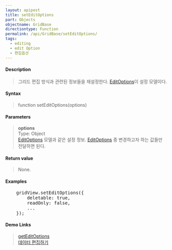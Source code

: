 ```yaml
---
layout: apipost
title: setEditOptions
part: Objects
objectname: GridBase
directiontype: Function
permalink: /api/GridBase/setEditOptions/
tags:
  - editing
  - edit Option
  - 편집옵션
---
```



#### Description

> 그리드 편집 방식과 관련된 정보들을 재설정한다. [EditOptions](/api/types/EditOptions/)이 설정 모델이다.

#### Syntax

> function setEditOptions(options)

#### Parameters

> **options**  
> Type: Object  
> [EditOptions](/api/types/EditOptions/) 모델과 같은 설정 정보. [EditOptions](/api/types/EditOptions/) 중 변경하고자 하는 값들만 전달하면 된다.    

#### Return value

> None.

#### Examples 

<pre class="prettyprint">
    gridView.setEditOptions({
        deletable: true,
        readOnly: false,
        ...
    });
</pre>

#### Demo Links
> [getEditOptions](/api/GridBase/getEditOptions)  
> [데이터 편집하기](/tutorial/a23/)